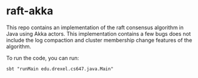 # raft-akka

This repo contains an implementation of the raft consensus algorithm in Java using Akka actors. This implementation contains a few bugs does not include the log compaction and cluster membership change features of the algorithm.

To run the code, you can run:

```
sbt "runMain edu.drexel.cs647.java.Main"
```
